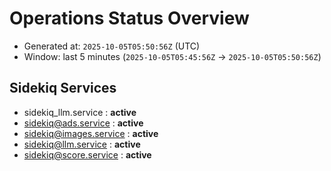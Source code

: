 # Operations Status Overview

- Generated at: `2025-10-05T05:50:56Z` (UTC)
- Window: last 5 minutes (`2025-10-05T05:45:56Z` → `2025-10-05T05:50:56Z`)

## Sidekiq Services
- sidekiq_llm.service : **active**
- sidekiq@ads.service : **active**
- sidekiq@images.service : **active**
- sidekiq@llm.service : **active**
- sidekiq@score.service : **active**

